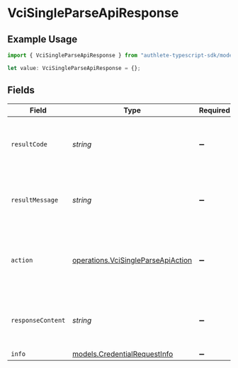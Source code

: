 # VciSingleParseApiResponse

## Example Usage

```typescript
import { VciSingleParseApiResponse } from "authlete-typescript-sdk/models/operations";

let value: VciSingleParseApiResponse = {};
```

## Fields

| Field                                                                                    | Type                                                                                     | Required                                                                                 | Description                                                                              |
| ---------------------------------------------------------------------------------------- | ---------------------------------------------------------------------------------------- | ---------------------------------------------------------------------------------------- | ---------------------------------------------------------------------------------------- |
| `resultCode`                                                                             | *string*                                                                                 | :heavy_minus_sign:                                                                       | The code which represents the result of the API call.                                    |
| `resultMessage`                                                                          | *string*                                                                                 | :heavy_minus_sign:                                                                       | A short message which explains the result of the API call.                               |
| `action`                                                                                 | [operations.VciSingleParseApiAction](../../models/operations/vcisingleparseapiaction.md) | :heavy_minus_sign:                                                                       | The next action that the credential endpoint should take.                                |
| `responseContent`                                                                        | *string*                                                                                 | :heavy_minus_sign:                                                                       | The content of the response to the request sender.                                       |
| `info`                                                                                   | [models.CredentialRequestInfo](../../models/credentialrequestinfo.md)                    | :heavy_minus_sign:                                                                       | N/A                                                                                      |